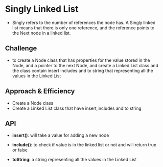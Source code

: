 # Singly Linked List

* Singly refers to the number of references the node has. A Singly linked list means that there is only one reference, and the reference points to the Next node in a linked list.

## Challenge

* to create a Node class that has properties for the value stored in the Node, and a pointer to the next Node, and create a Linked List class and the class contain insert includes and to string that representing all the values in the Linked List

## Approach & Efficiency

* Create a Node class
* Create a Linked List class that have insert,includes and to string

## API

* **insert()**: will take a value for adding a new node

* **include()**: to check if value is in the linked list or not and will return true or false

* **toString**: a string representing all the values in the Linked List
